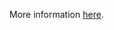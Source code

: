More information [here](https://docs.prismacloud.io/en/enterprise-edition/policy-reference/aws-policies/aws-general-policies/bc-aws-272).
